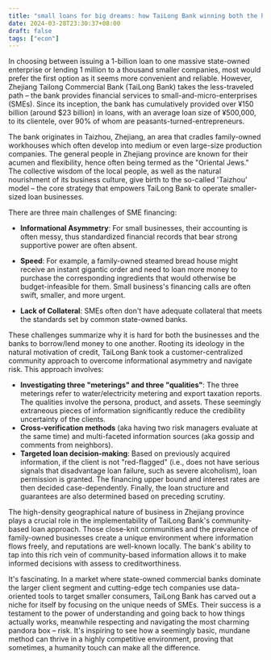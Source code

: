 ```yaml
---
title: "small loans for big dreams: how TaiLong Bank winning both the hearts and the markets"
date: 2024-03-28T23:30:37+08:00
draft: false
tags: ["econ"]
---
```


In choosing between issuing a 1-billion loan to one massive state-owned enterprise or lending 1 million to a thousand smaller companies, most would prefer the first option as it seems more convenient and reliable. However, Zhejiang Tailong Commercial Bank (TaiLong Bank) takes the less-traveled path – the bank provides financial services to small-and-micro-enterprises (SMEs). Since its inception, the bank has cumulatively provided over ¥150 billion (around $23 billion) in loans, with an average loan size of ¥500,000, to its clientele, over 90% of whom are peasants-turned-entrepreneurs.

The bank originates in Taizhou, Zhejiang, an area that cradles family-owned workhouses which often develop into medium or even large-size production companies. The general people in Zhejiang province are known for their acumen and flexibility, hence often being termed as the "Oriental Jews." The collective wisdom of the local people, as well as the natural nourishment of its business culture, give birth to the so-called 'Taizhou' model – the core strategy that empowers TaiLong Bank to operate smaller-sized loan businesses.

There are three main challenges of SME financing:

- **Informational Asymmetry**: For small businesses, their accounting is often messy, thus standardized financial records that bear strong supportive power are often absent.

- **Speed**: For example, a family-owned steamed bread house might receive an instant gigantic order and need to loan more money to purchase the corresponding ingredients that would otherwise be budget-infeasible for them. Small business's financing calls are often swift, smaller, and more urgent.

- **Lack of Collateral**: SMEs often don't have adequate collateral that meets the standards set by common state-owned banks.

These challenges summarize why it is hard for both the businesses and the banks to borrow/lend money to one another. Rooting its ideology in the natural motivation of credit, TaiLong Bank took a customer-centralized community approach to overcome informational asymmetry and navigate risk. This approach involves:

- **Investigating three "meterings" and three "qualities"**: The three meterings refer to water/electricity metering and export taxation reports. The qualities involve the persona, product, and assets. These seemingly extraneous pieces of information significantly reduce the credibility uncertainty of the clients.
- **Cross-verification methods** (aka having two risk managers evaluate at the same time) and multi-faceted information sources (aka gossip and comments from neighbors).
- **Targeted loan decision-making**: Based on previously acquired information, if the client is not "red-flagged" (i.e., does not have serious signals that disadvantage loan failure, such as severe alcoholism), loan permission is granted. The financing upper bound and interest rates are then decided case-dependently. Finally, the loan structure and guarantees are also determined based on preceding scrutiny.

The high-density geographical nature of business in Zhejiang province plays a crucial role in the implementability of TaiLong Bank's community-based loan approach. Those close-knit communities and the prevalence of family-owned businesses create a unique environment where information flows freely, and reputations are well-known locally. The bank's ability to tap into this rich vein of community-based information allows it to make informed decisions with assess to creditworthiness.

It's fascinating. In a market where state-owned commercial banks dominate the larger client segment and cutting-edge tech companies use data-oriented tools to target smaller consumers, TaiLong Bank has carved out a niche for itself by focusing on the unique needs of SMEs. Their success is a testament to the power of understanding and going back to how things actually works, meanwhile respecting and navigating the most charming pandora box – risk. It's inspiring to see how a seemingly basic, mundane method can thrive in a highly competitive environment, proving that sometimes, a humanity touch can make all the difference.
